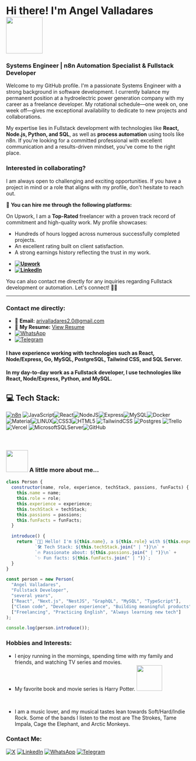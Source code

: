 

# Hi there! I'm Angel Valladares <img src="https://i.imgur.com/bHA8KE7.gif" width="100">
### Systems Engineer | n8n Automation Specialist & Fullstack Developer

Welcome to my GitHub profile. I'm a passionate Systems Engineer with a strong background in software development. I currently balance my permanent position at a hydroelectric power generation company with my career as a freelance developer. My rotational schedule—one week on, one week off—gives me exceptional availability to dedicate to new projects and collaborations.

My expertise lies in Fullstack development with technologies like **React, Node.js, Python, and SQL**, as well as **process automation** using tools like n8n. If you're looking for a committed professional with excellent communication and a results-driven mindset, you've come to the right place.

### Interested in collaborating?

I am always open to challenging and exciting opportunities. If you have a project in mind or a role that aligns with my profile, don't hesitate to reach out.

📌 **You can hire me through the following platforms:**

On Upwork, I am a **Top-Rated** freelancer with a proven track record of commitment and high-quality work. My profile showcases:
*   Hundreds of hours logged across numerous successfully completed projects.
*   An excellent rating built on client satisfaction.
*   A strong earnings history reflecting the trust in my work.

- **<a href="https://www.upwork.com/freelancers/~0116803452ac7b4ff7" target="_blank">![Upwork](https://img.shields.io/badge/Upwork-6FDA44?logo=upwork&logoColor=fff)</a>**
- **<a href="https://www.linkedin.com/in/angel-valladares-422490159" target="_blank">![LinkedIn](https://custom-icon-badges.demolab.com/badge/LinkedIn-0A66C2?logo=linkedin-white&logoColor=fff)</a>**

You can also contact me directly for any inquiries regarding Fullstack development or automation. Let's connect! 💼✨

---
### Contact me directly:
- 📧 **Email:** [arivalladares2.0@gmail.com](mailto:arivalladares2.0@gmail.com)
- 📄 **My Resume:** [View Resume](https://drive.google.com/file/d/1I-0582nApkrxhQJldz07nqwOatqBK6kZ/view?usp=sharing)
- <a href="https://wa.me/50495825388" target="_blank">![WhatsApp](https://img.shields.io/badge/WhatsApp-25D366?logo=whatsapp&logoColor=white)</a>
- <a href="https://t.me/angeldev96" target="_blank">![Telegram](https://img.shields.io/badge/Telegram-2CA5E0?logo=telegram&logoColor=white)</a>

#### I have experience working with technologies such as React, Node/Express, Go, MySQL, PostgreSQL, Tailwind CSS, and SQL Server.
#### In my day-to-day work as a Fullstack developer, I use technologies like React, Node/Express, Python, and MySQL.

## 💻 Tech Stack:

<a href="https://n8n.io/" target="_blank"><img src="https://img.shields.io/badge/n8n-1A1A1A?style=for-the-badge&logo=n8n&logoColor=white" alt="n8n"></a>
![JavaScript](https://img.shields.io/badge/javascript-%23323330.svg?style=for-the-badge&logo=javascript&logoColor=%23F7DF1E)![React](https://img.shields.io/badge/react-%2320232a.svg?style=for-the-badge&logo=react&logoColor=%2361DAFB)![NodeJS](https://img.shields.io/badge/node.js-6DA55F?style=for-the-badge&logo=node.js&logoColor=white)![Express](https://img.shields.io/badge/-Express-373737?style=for-the-badge&logo=Express&logoColor=white)![MySQL](https://img.shields.io/badge/mysql-%2300f.svg?style=for-the-badge&logo=mysql&logoColor=white)![Docker](https://img.shields.io/badge/docker-%230db7ed.svg?style=for-the-badge&logo=docker&logoColor=white)![Material](https://img.shields.io/badge/Material%20UI-007FFF?style=for-the-badge&logo=mui&logoColor=white)![LINUX](https://img.shields.io/badge/Linux-FCC624?style=for-the-badge&logo=linux&logoColor=black)![CSS3](https://img.shields.io/badge/css3-%231572B6.svg?style=for-the-badge&logo=css3&logoColor=white)![HTML5](https://img.shields.io/badge/html5-%23E34F26.svg?style=for-the-badge&logo=html5&logoColor=white)       ![TailwindCSS](https://img.shields.io/badge/tailwindcss-%2338B2AC.svg?style=for-the-badge&logo=tailwind-css&logoColor=white)  ![Postgres](https://img.shields.io/badge/postgres-%23316192.svg?style=for-the-badge&logo=postgresql&logoColor=white)    ![Trello](https://img.shields.io/badge/Trello-%23026AA7.svg?style=for-the-badge&logo=Trello&logoColor=white) ![Vercel](https://img.shields.io/badge/vercel-%23000000.svg?style=for-the-badge&logo=vercel&logoColor=white) ![MicrosoftSQLServer](https://img.shields.io/badge/Microsoft%20SQL%20Server-CC2927?style=for-the-badge&logo=microsoft%20sql%20server&logoColor=white)![GitHub](https://img.shields.io/badge/github-%23121011.svg?style=for-the-badge&logo=github&logoColor=white)

<br />


### <img src="https://media.tenor.com/TCMWkxIkF9IAAAAi/dancing-gopher.gif" width="60"> A little more about me...

```javascript
class Person {
  constructor(name, role, experience, techStack, passions, funFacts) {
    this.name = name;
    this.role = role;
    this.experience = experience;
    this.techStack = techStack;
    this.passions = passions;
    this.funFacts = funFacts;
  }

  introduce() {
    return `👨‍💻 Hello! I'm ${this.name}, a ${this.role} with ${this.experience} of hands-on experience.\n` +
           `🛠️ Tech Stack: ${this.techStack.join(" | ")}\n` +
           `🔥 Passionate about: ${this.passions.join(" | ")}\n` +
           `✨ Fun facts: ${this.funFacts.join(" | ")}`;
  }
}

const person = new Person(
  "Angel Valladares",
  "Fullstack Developer",
  "several years",
  ["React", "Next.js", "NestJS", "GraphQL", "MySQL", "TypeScript"],
  ["Clean code", "Developer experience", "Building meaningful products"],
  ["Freelancing", "Practicing English", "Always learning new tech"]
);

console.log(person.introduce());
```



### Hobbies and Interests:

-   I enjoy running in the mornings, spending time with my family and friends, and watching TV series and movies.
-   My favorite book and movie series is Harry Potter. <img src="https://cdn.dribbble.com/users/2851002/screenshots/6870633/harry_potter.gif" width="70">

<br/>

-   I am a music lover, and my musical tastes lean towards Soft/Hard/Indie Rock. Some of the bands I listen to the most are The Strokes, Tame Impala, Cage the Elephant, and Arctic Monkeys.

### Contact Me:


[![X](https://img.shields.io/badge/-%23000000.svg?logo=X&logoColor=white)](https://x.com/angeldev96)
[![LinkedIn](https://img.shields.io/badge/LinkedIn-0A66C2?logo=linkedin&logoColor=white)](https://www.linkedin.com/in/angel-valladares-422490159/)
[![WhatsApp](https://img.shields.io/badge/WhatsApp-25D366?logo=whatsapp&logoColor=white)](https://wa.me/50495825388)
[![Telegram](https://img.shields.io/badge/Telegram-2CA5E0?logo=telegram&logoColor=white)](https://t.me/angeldev96)
